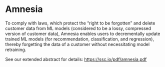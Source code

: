 # Amnesia

To comply with laws, which protect the “right to be forgotten” and delete customer data from ML models (considered to be a lossy, compressed version of customer data), 
Amnesia enables users to decrementally update trained ML models (for recommendation, classification, and regression), thereby forgetting the data of a customer without necessitating model retraining.

See our extended abstract for details:
https://ssc.io/pdf/amnesia.pdf